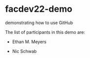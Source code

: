 # facdev22-demo
demonstrating how to use GitHub

The list of participants in this demo are:

- Ethan M. Meyers

- Nic Schwab

